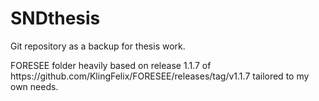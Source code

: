 # SNDthesis
<p>Git repository as a backup for thesis work.</p>
<p>FORESEE folder heavily based on release 1.1.7 of https://github.com/KlingFelix/FORESEE/releases/tag/v1.1.7 tailored to my own needs. </p>
